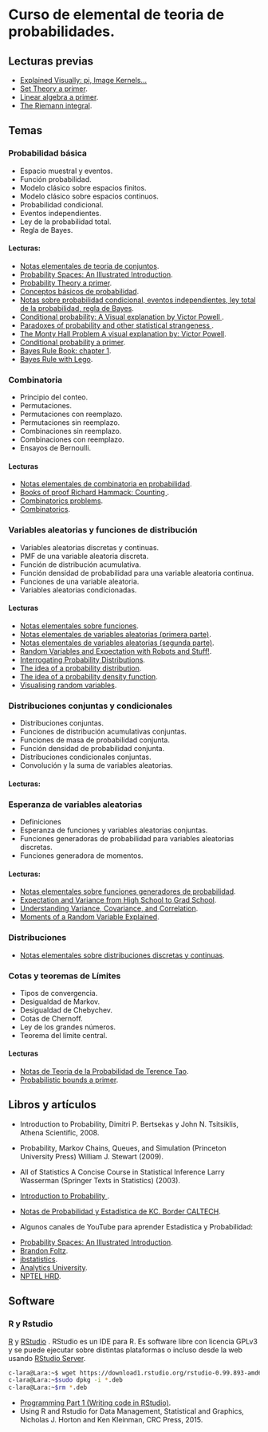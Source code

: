 # Curso de elemental de teoria de probabilidades.

## Lecturas previas

- [Explained Visually: pi, Image Kernels...](http://setosa.io/ev/)
- [Set Theory a primer](https://jeremykun.com/2011/07/09/set-theory-a-primer/).
- [Linear algebra a primer](https://jeremykun.com/2011/06/19/linear-algebra-a-primer/).
- [The Riemann integral](https://www.countbayesie.com/blog/2015/8/3/the-riemann-integral).

## Temas

###  Probabilidad básica
 - Espacio muestral y eventos.
 - Función probabilidad.
 - Modelo clásico sobre espacios finitos.
 - Modelo clásico sobre espacios continuos.
 - Probabilidad condicional.
 - Eventos independientes.
 - Ley de la probabilidad total.
 - Regla de Bayes.
 
 ####  Lecturas: 

* [Notas elementales de teoria de conjuntos](https://github.com/C-Lara/Curso-Probabilidad/blob/master/Matematicas/Conjuntos.pdf).
 * [Probability Spaces: An Illustrated Introduction](https://www.countbayesie.com/blog/2015/8/30/picture-guide-to-probability-spaces).
 * [Probability Theory a primer](https://jeremykun.com/2013/01/04/probability-theory-a-primer/).
 * [Conceptos básicos de probabilidad](https://github.com/C-Lara/Curso-Probabilidad/blob/master/Probabilidad/probabilidad/Probabilidad.pdf).
 * [Notas sobre probabilidad condicional, eventos independientes, ley total de la probabilidad, regla de Bayes](https://github.com/C-Lara/Curso-Probabilidad/blob/master/Probabilidad/probabilidad1/probabilidad1.pdf).
 * [Conditional probability: A Visual explanation by Victor Powell ](http://setosa.io/conditional/).
 * [Paradoxes of probability and other statistical strangeness ](https://theconversation.com/paradoxes-of-probability-and-other-statistical-strangeness-74440).
 * [The Monty Hall Problem A visual explanation by: Victor Powell](http://blog.vctr.me/monty-hall/).
 * [Conditional probability a primer](https://jeremykun.com/2013/03/28/conditional-partitioned-probability-a-primer/).
 * [Bayes Rule Book: chapter 1](http://jim-stone.staff.shef.ac.uk/BookBayes2012/bookbayesch01WithR.pdf).
 * [Bayes Rule with Lego](https://www.countbayesie.com/blog/2015/2/18/bayes-theorem-with-lego).

### Combinatoria
 - Principio del conteo.
 - Permutaciones.
 - Permutaciones con reemplazo.
 - Permutaciones sin reemplazo.
 - Combinaciones sin reemplazo.
 - Combinaciones con reemplazo.
 - Ensayos de Bernoulli.

#### Lecturas

* [Notas elementales  de  combinatoria en probabilidad](https://github.com/C-Lara/Curso-Probabilidad/blob/master/Combinatoria/Combinatoria.pdf).
* [Books of proof Richard Hammack: Counting ](http://www.people.vcu.edu/~rhammack/BookOfProof/Counting.pdf).
* [Combinatorics problems](https://brilliant.org/math/combinatorics/).
* [Combinatorics](http://www.dartmouth.edu/~chance/teaching_aids/books_articles/probability_book/Chapter3.pdf).

### Variables aleatorias y funciones de distribución

 - Variables aleatorias discretas y continuas.
 - PMF de una variable aleatoria discreta.
 - Función de distribución acumulativa.
 - Función densidad de probabilidad para una variable aleatoria continua.
 - Funciones de una variable aleatoria.
 - Variables aleatorias condicionadas.
 
 #### Lecturas
 
 * [Notas elementales  sobre  funciones](https://github.com/C-Lara/Curso-Probabilidad/blob/master/Matematicas/Funciones.pdf).
 * [Notas elementales de variables aleatorias (primera parte)](https://github.com/C-Lara/Curso-Probabilidad/blob/master/Variables_aleatorias/rv/Variables_aleatorias1.pdf).
 * [Notas elementales de variables aleatorias (segunda parte)](https://github.com/C-Lara/Curso-Probabilidad/blob/master/Variables_aleatorias/rv1/Variables_aleatorias2.pdf).
 * [Random Variables and Expectation with Robots and Stuff!](https://www.countbayesie.com/blog/2015/2/20/random-variables-and-expectation).
 * [Interrogating Probability Distributions](https://www.countbayesie.com/blog/2015/3/17/interrogating-probability-distributions).
 * [The idea of a probability distribution](http://mathinsight.org/probability_distribution_idea).
 * [The idea of a probability density function](http://mathinsight.org/probability_density_function_idea).
 * [Visualising random variables](https://terrytao.wordpress.com/2016/05/13/visualising-random-variables/).
 
 
 ### Distribuciones conjuntas y condicionales
 
 * Distribuciones conjuntas.
 * Funciones de distribución acumulativas conjuntas.
 * Funciones de masa de probabilidad conjunta.
 * Función densidad de probabilidad conjunta.
 * Distribuciones condicionales conjuntas.
 * Convolución y la suma de variables aleatorias.
 
 #### Lecturas: 
 
 ### Esperanza de variables aleatorias
 
 * Definiciones
 * Esperanza de funciones y variables aleatorias conjuntas.
 * Funciones generadoras de probabilidad para variables aleatorias discretas.
 * Funciones generadora de momentos.

 ####  Lecturas: 

* [Notas elementales sobre funciones generadores de probabilidad](https://github.com/C-Lara/Curso-Probabilidad/blob/master/Esperanza/Funciones-generadoras/Funciones-generadoras_probabilidad.pdf).
* [Expectation and Variance from High School to Grad School](https://www.countbayesie.com/blog/2015/3/19/expectation-and-variance-from-high-school-to-grad-school).
* [Understanding Variance, Covariance, and Correlation](https://www.countbayesie.com/blog/2015/2/21/variance-co-variance-and-correlation).
* [Moments of a Random Variable Explained](https://www.countbayesie.com/blog/2015/4/23/why-so-square-jensens-inequality-and-moments-of-a-random-variable).

 ### Distribuciones
 
 * [Notas elementales sobre distribuciones discretas y continuas](https://github.com/C-Lara/Curso-Probabilidad/blob/master/Distribuciones/distribuciones.pdf).

 ### Cotas y teoremas de Límites
 
 * Tipos de convergencia.
 * Desigualdad de Markov.
 * Desigualdad de Chebychev.
 * Cotas de Chernoff.
 * Ley de los grandes números.
 * Teorema del límite central.
 
 #### Lecturas 
 
 * [Notas de Teoria de la Probabilidad de Terence Tao](https://terrytao.wordpress.com/2015/09/29/275a-notes-0-foundations-of-probability-theory/).
 * [Probabilistic bounds a primer](https://jeremykun.com/2013/04/15/probabilistic-bounds-a-primer/).

 
## Libros y artículos

- Introduction to Probability, Dimitri P. Bertsekas y John N. Tsitsiklis, Athena Scientific, 2008.
- Probability, Markov Chains, Queues, and Simulation (Princeton University Press) William J. Stewart (2009).
- All of Statistics  A Concise Course in Statistical Inference Larry Wasserman (Springer Texts in Statistics) (2003).
- [Introduction to Probability ](http://www.dartmouth.edu/~chance/teaching_aids/books_articles/probability_book/pdf.html).

- [Notas de Probabilidad y Estadística de KC. Border CALTECH](http://www.math.caltech.edu/%7E2015-16/2term/ma003/).
-  Algunos canales de YouTube para aprender Estadistica y Probabilidad:
  * [Probability Spaces: An Illustrated Introduction](https://www.countbayesie.com/).
  * [Brandon Foltz](https://www.youtube.com/user/BCFoltz).
  * [jbstatistics](https://www.youtube.com/user/jbstatistics).
  * [Analytics University](https://www.youtube.com/channel/UC2XO4HDxzfMOZIV1l795g1Q).
  * [NPTEL HRD](https://www.youtube.com/user/nptelhrd).
  
## Software

### R y Rstudio

[R](https://www.cran.r-project.org/) y [RStudio](https://www.rstudio.com/) . RStudio es un IDE para R. Es software libre con licencia GPLv3 y se puede ejecutar sobre distintas plataformas  o incluso desde la web usando [RStudio Server](https://support.rstudio.com/hc/en-us/articles/200552306-Getting-Started).


```bash
c-lara@Lara:~$ wget https://download1.rstudio.org/rstudio-0.99.893-amd64.deb
c-lara@Lara:~$sudo dpkg -i *.deb
c-lara@Lara:~$rm *.deb
``` 
- [Programming Part 1 (Writing code in RStudio)](https://www.rstudio.com/resources/webinars/rstudio-essentials-webinar-series-part-1/).
- Using R and Rstudio for Data Management, Statistical and Graphics, Nicholas J. Horton and Ken Kleinman, CRC Press, 2015.

